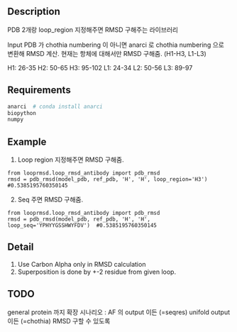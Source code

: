 ## Description
PDB 2개랑 loop_region 지정해주면 RMSD 구해주는 라이브러리

Input PDB 가 chothia numbering 이 아니면 anarci 로 chothia numbering 으로 변환해 RMSD 계산.
현재는 항체에 대해서만 RMSD 구해줌. (H1-H3, L1-L3)

H1: 26-35
H2: 50-65
H3: 95-102
L1: 24-34
L2: 50-56
L3: 89-97

## Requirements
```bash
anarci  # conda install anarci
biopython
numpy
```

## Example

1. Loop region 지정해주면 RMSD 구해줌.
```
from looprmsd.loop_rmsd_antibody import pdb_rmsd
rmsd = pdb_rmsd(model_pdb, ref_pdb, 'H', 'H', loop_region='H3')  #0.5385195760350145
```

2. Seq 주면 RMSD 구해줌.
```
from looprmsd.loop_rmsd_antibody import pdb_rmsd
rmsd = pdb_rmsd(model_pdb, ref_pdb, 'H', 'H', loop_seq='YPHYYGSSHWYFDV')  #0.5385195760350145
```

## Detail
1. Use Carbon Alpha only in RMSD calculation
2. Superposition is done by +-2 residue from given loop.


## TODO
general protein 까지 확장
    시나리오 : 
    AF 의 output 이든 (=seqres)
    unifold output 이든 (=chothia) 
    RMSD 구할 수 있도록 